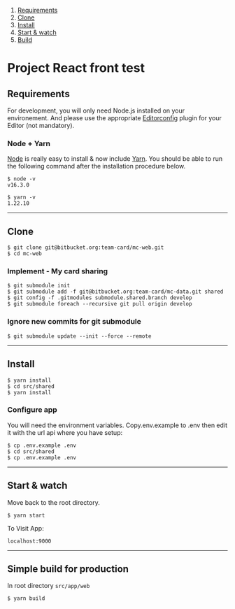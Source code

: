 1. [Requirements](#cequirements)
2. [Clone](#clone)
3. [Install](#install)
4. [Start & watch](#start)
5. [Build](#build)

# Project React front test

## Requirements

For development, you will only need Node.js installed on your environement.
And please use the appropriate [Editorconfig](http://editorconfig.org/) plugin for your Editor (not mandatory).

### Node + Yarn

[Node](http://nodejs.org/) is really easy to install & now include [Yarn](https://classic.yarnpkg.com/en/).
You should be able to run the following command after the installation procedure
below.

    $ node -v
    v16.3.0

    $ yarn -v
    1.22.10

---

## Clone

    $ git clone git@bitbucket.org:team-card/mc-web.git
    $ cd mc-web

### Implement - My card sharing

    $ git submodule init
    $ git submodule add -f git@bitbucket.org:team-card/mc-data.git shared
    $ git config -f .gitmodules submodule.shared.branch develop
    $ git submodule foreach --recursive git pull origin develop

### Ignore new commits for git submodule

    $ git submodule update --init --force --remote

---

## Install

    $ yarn install
    $ cd src/shared
    $ yarn install

### Configure app

You will need the environment variables. Copy.env.example to .env then edit it with the url api where you have setup:

    $ cp .env.example .env
    $ cd src/shared
    $ cp .env.example .env

---

## Start & watch

Move back to the root directory.

    $ yarn start

To Visit App:

`localhost:9000`

---

## Simple build for production

In root directory `src/app/web`

    $ yarn build
